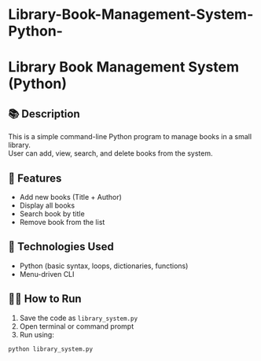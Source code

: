 # Library-Book-Management-System-Python-
# Library Book Management System (Python)

## 📚 Description
This is a simple command-line Python program to manage books in a small library.  
User can add, view, search, and delete books from the system.

## 🔧 Features
- Add new books (Title + Author)
- Display all books
- Search book by title
- Remove book from the list

## 🧪 Technologies Used
- Python (basic syntax, loops, dictionaries, functions)
- Menu-driven CLI

## 🧑‍💻 How to Run
1. Save the code as `library_system.py`
2. Open terminal or command prompt
3. Run using:  
```bash
python library_system.py
